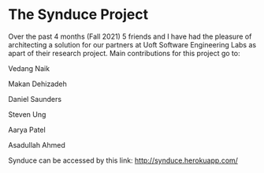 # The Synduce Project

Over the past 4 months (Fall 2021) 5 friends and I have had the pleasure of architecting a solution for our partners at 
Uoft Software Engineering Labs as apart of their research project. Main contributions for this project go to:

Vedang Naik

Makan Dehizadeh

Daniel Saunders

Steven Ung

Aarya Patel

Asadullah Ahmed

Synduce can be accessed by this link: http://synduce.herokuapp.com/
